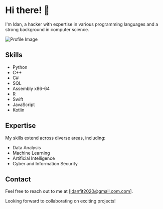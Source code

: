 # Hi there! 👋

I'm Idan, a hacker with expertise in various programming languages and a strong background in computer science.

![Profile Image]([url_to_your_image](https://unsplash.com/photos/black-remote-control-on-red-table-6sAl6aQ4OWI))
## Skills

- Python
- C++
- C#
- SQL
- Assembly x86-64
- R
- Swift
- JavaScript
- Kotlin

## Expertise

My skills extend across diverse areas, including:

- Data Analysis
- Machine Learning
- Artificial Intelligence
- Cyber and Information Security

## Contact

Feel free to reach out to me at [idanfit2020@gmail.com.com].

Looking forward to collaborating on exciting projects!
